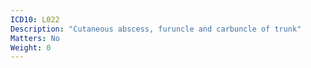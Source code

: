 ```yaml
---
ICD10: L022
Description: "Cutaneous abscess, furuncle and carbuncle of trunk"
Matters: No
Weight: 0
---
```

